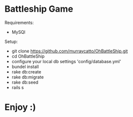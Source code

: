 # Battleship Game

Requirements:

* MySQl

Setup:

* git clone https://github.com/murraycatto/OhBattleShip.git
* cd OhBattleShip
* configure your local db settings 'config/database.yml'
* bundel install
* rake db:create
* rake db:migrate
* rake db:seed
* rails s 


# Enjoy :)
